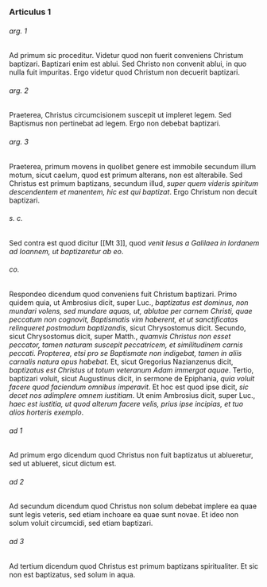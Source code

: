### Articulus 1

###### arg. 1
Ad primum sic proceditur. Videtur quod non fuerit conveniens Christum baptizari. Baptizari enim est ablui. Sed Christo non convenit ablui, in quo nulla fuit impuritas. Ergo videtur quod Christum non decuerit baptizari.

###### arg. 2
Praeterea, Christus circumcisionem suscepit ut impleret legem. Sed Baptismus non pertinebat ad legem. Ergo non debebat baptizari.

###### arg. 3
Praeterea, primum movens in quolibet genere est immobile secundum illum motum, sicut caelum, quod est primum alterans, non est alterabile. Sed Christus est primum baptizans, secundum illud, *super quem videris spiritum descendentem et manentem, hic est qui baptizat*. Ergo Christum non decuit baptizari.

###### s. c.
Sed contra est quod dicitur [[Mt 3]], quod *venit Iesus a Galilaea in Iordanem ad Ioannem, ut baptizaretur ab eo*.

###### co.
Respondeo dicendum quod conveniens fuit Christum baptizari. Primo quidem quia, ut Ambrosius dicit, super Luc., *baptizatus est dominus, non mundari volens, sed mundare aquas, ut, ablutae per carnem Christi, quae peccatum non cognovit, Baptismatis vim haberent, et ut sanctificatas relinqueret postmodum baptizandis*, sicut Chrysostomus dicit. Secundo, sicut Chrysostomus dicit, super Matth., *quamvis Christus non esset peccator, tamen naturam suscepit peccatricem, et similitudinem carnis peccati. Propterea, etsi pro se Baptismate non indigebat, tamen in aliis carnalis natura opus habebat*. Et, sicut Gregorius Nazianzenus dicit, *baptizatus est Christus ut totum veteranum Adam immergat aquae*. Tertio, baptizari voluit, sicut Augustinus dicit, in sermone de Epiphania, *quia voluit facere quod faciendum omnibus imperavit*. Et hoc est quod ipse dicit, *sic decet nos adimplere omnem iustitiam*. Ut enim Ambrosius dicit, super Luc., *haec est iustitia, ut quod alterum facere velis, prius ipse incipias, et tuo alios horteris exemplo*.

###### ad 1
Ad primum ergo dicendum quod Christus non fuit baptizatus ut ablueretur, sed ut ablueret, sicut dictum est.

###### ad 2
Ad secundum dicendum quod Christus non solum debebat implere ea quae sunt legis veteris, sed etiam inchoare ea quae sunt novae. Et ideo non solum voluit circumcidi, sed etiam baptizari.

###### ad 3
Ad tertium dicendum quod Christus est primum baptizans spiritualiter. Et sic non est baptizatus, sed solum in aqua.

